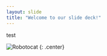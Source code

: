 ```yaml
---
layout: slide
title: "Welcome to our slide deck!"
---
```


test

![Robotocat](https://octodex.github.com/images/Robotocat.png)
{: .center}

